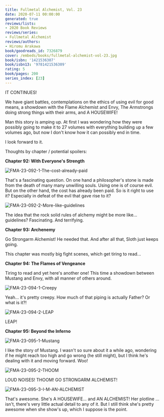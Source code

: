```yaml
---
title: Fullmetal Alchemist, Vol. 23
date: 2020-07-11 00:00:00
generated: true
reviews/lists:
- 2020 Book Reviews
reviews/series:
- Fullmetal Alchemist
reviews/authors:
- Hiromu Arakawa
book/goodreads_id: 7326879
cover: /embeds/books/fullmetal-alchemist-vol-23.jpg
book/isbn: '1421536307'
book/isbn13: '9781421536309'
rating: 5
book/pages: 200
series_index: [23]
---
```

IT CONTINUES!  

We have giant battles, contemplations on the ethics of using evil for good means, a showdown with the Flame Alchemist and Envy, The Armstrongs doing strong things with their arms, and A HOUSEWIFE!  

<!--more-->

Man this story is amping up. At first I was wondering how they were possibly going to make it to 27 volumes with everything building up a few volumes ago, but now I don't know how it can possibly end in time.  

I look forward to it.  

Thoughts by chapter / potential spoilers:  

 **Chapter 92: With Everyone's Strength**  

![FMA-23-092-1-The-cost-already-paid](/embeds/books/attachments/fma-23-092-1-the-cost-already-paid.png)  

That's a fascinating question. On one hand a philosopher's stone is made from the death of many many unwilling souls. Using one is of course evil. But on the other hand, the cost has already been paid. So is it right to use it? Especially in defeat of the evil that gave rise to it?  

![FMA-23-092-2-More-like-guidelines](/embeds/books/attachments/fma-23-092-2-more-like-guidelines.png)  

The idea that the rock solid rules of alchemy might be more like... guidelines? Fascinating. And terrifying.  

**Chapter 93: Archenemy**  

Go Strongarm Alchemist! He needed that. And after all that, Sloth just keeps going.  

This chapter was mostly big fight scenes, which get tiring to read...  

 **Chapter 94: The Flames of Vengeance**  

Tiring to read and yet here's another one! This time a showdown between Mustang and Envy, with all manner of others around.  

![FMA-23-094-1-Creepy](/embeds/books/attachments/fma-23-094-1-creepy.png)  

Yeah... it's pretty creepy. How much of that piping is actually Father? Or what is it?!  

![FMA-23-094-2-LEAP](/embeds/books/attachments/fma-23-094-2-leap.png)  

LEAP!  

**Chapter 95: Beyond the Inferno**  

![FMA-23-095-1-Mustang](/embeds/books/attachments/fma-23-095-1-mustang.png)  

I like the story of Mustang. I wasn't so sure about it a while ago, wondering if he might reach too high and go wrong (he still might), but I think he's dealing with it and moving forward. Woo!  

![FMA-23-095-2-THOOM](/embeds/books/attachments/fma-23-095-2-thoom.png)  

LOUD NOISES! THOOM! GO STRONGARM ALCHEMIST!  

![FMA-23-095-3-I-M-AN-ALCHEMIST](/embeds/books/attachments/fma-23-095-3-i-m-an-alchemist.png)  

That's awesome. She's A HOUSEWIFE... and AN ALCHEMIST! Her plotline ... isn't, there's very little actual detail to any of it. But I still think she's pretty awesome when she show's up, which I suppose is the point.